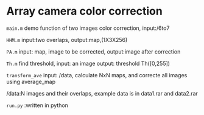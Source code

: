 # Array camera color correction
`main.m`   demo function of two images color correction, input:/6to7

`HHM.m`    input:two overlaps, output:map,(1X3X256)

`PA.m`    input: map, image to be corrected, output:image after correction

`Th.m`   find threshold, input: an image   output: threshold Th([0,255])

`transform_ave` input: /data, calculate NxN maps, and correcte all images using average_map

/data:N images and their overlaps, example data is in data1.rar and data2.rar

`run.py` :written in python
